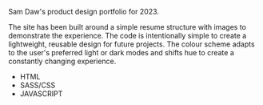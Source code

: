 Sam Daw's product design portfolio for 2023.

The site has been built around a simple resume structure with images to demonstrate the experience. The code is intentionally simple to create a lightweight, reusable design for future projects. The colour scheme adapts to the user's preferred light or dark modes and shifts hue to create a constantly changing experience.

- HTML
- SASS/CSS
- JAVASCRIPT
